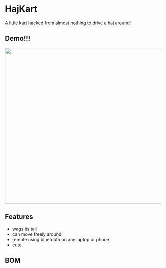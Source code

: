 # HajKart

A little kart hacked from almost nothing to drive a haj around!

## Demo!!!

<img src="https://github.com/user-attachments/assets/9d074507-9270-45fd-97dc-fb9ed0768d65" width=500/>

## Features

- wags its tail
- can move freely around
- remote using bluetooth on any laptop or phone
- cute

## BOM
